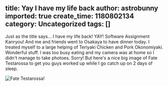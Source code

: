 title: Yay I have my life back
author: astrobunny
imported: true
create_time: 1180802134
category: Uncategorized
tags: []
---
Just as the title says... I have my life back! YAY! Software Assignment Kanryou! And me and friends went to Osakaya to have dinner today. I treated myself to a large helping of Teriyaki Chicken and Pork Okonomiyaki. Wonderful stuff. I was too busy eating and my camera was at home so I didn't manage to take photoes. Sorry! But here's a nice big image of Fate Testarossa to get you guys worked up while I go catch up on 2 days of sleep.  
  
 ![Fate Testarossa!](wp-images/old/albums/random/ftw5346qo5.jpg)

